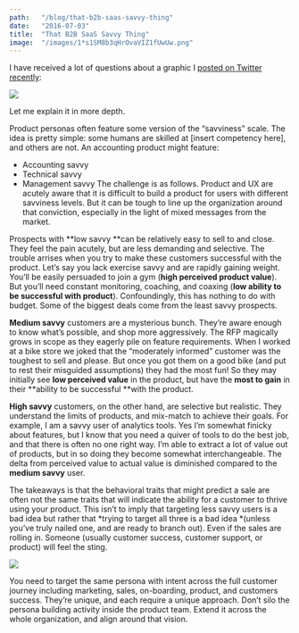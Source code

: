 ```yaml
---
path:	"/blog/that-b2b-saas-savvy-thing"
date:	"2016-07-03"
title:	"That B2B SaaS Savvy Thing"
image:	"/images/1*s1SM8b3qHrOvaVIZ1fUwUw.png"
---
```


I have received a lot of questions about a graphic I [posted on Twitter recently](https://twitter.com/johncutlefish/status/746480856122941440):

![](/images/1*s1SM8b3qHrOvaVIZ1fUwUw.png)

Let me explain it in more depth.

Product personas often feature some version of the “savviness” scale. The idea is pretty simple: some humans are skilled at [insert competency here], and others are not. An accounting product might feature:

* Accounting savvy
* Technical savvy
* Management savvy
The challenge is as follows. Product and UX are acutely aware that it is difficult to build a product for users with different savviness levels. But it can be tough to line up the organization around that conviction, especially in the light of mixed messages from the market.

Prospects with **low savvy **can be relatively easy to sell to and close. They feel the pain acutely, but are less demanding and selective. The trouble arrises when you try to make these customers successful with the product. Let’s say you lack exercise savvy and are rapidly gaining weight. You’ll be easily persuaded to join a gym (**high perceived product value**). But you’ll need constant monitoring, coaching, and coaxing (**low ability to be successful with product**). Confoundingly, this has nothing to do with budget. Some of the biggest deals come from the least savvy prospects.

**Medium savvy** customers are a mysterious bunch. They’re aware enough to know what’s possible, and shop more aggressively. The RFP magically grows in scope as they eagerly pile on feature requirements. When I worked at a bike store we joked that the “moderately informed” customer was the toughest to sell and please. But once you got them on a good bike (and put to rest their misguided assumptions) they had the most fun! So they may initially see **low perceived value** in the product, but have the **most to gain** in their **ability to be successful **with the product.

**High savvy** customers, on the other hand, are selective but realistic. They understand the limits of products, and mix-match to achieve their goals. For example, I am a savvy user of analytics tools. Yes I’m somewhat finicky about features, but I know that you need a quiver of tools to do the best job, and that there is often no one right way. I’m able to extract a lot of value out of products, but in so doing they become somewhat interchangeable. The delta from perceived value to actual value is diminished compared to the **medium savvy** user.

The takeaways is that the behavioral traits that might predict a sale are often not the same traits that will indicate the ability for a customer to thrive using your product. This isn’t to imply that targeting less savvy users is a bad idea but rather that *trying to target all three is a bad idea *(unless you’ve truly nailed one, and are ready to branch out). Even if the sales are rolling in. Someone (usually customer success, customer support, or product) will feel the sting.

![](/images/1*feWFzjTjlWXhUxdYna7YZg.png)

You need to target the same persona with intent across the full customer journey including marketing, sales, on-boarding, product, and customers success. They’re unique, and each require a unique approach. Don’t silo the persona building activity inside the product team. Extend it across the whole organization, and align around that vision.

